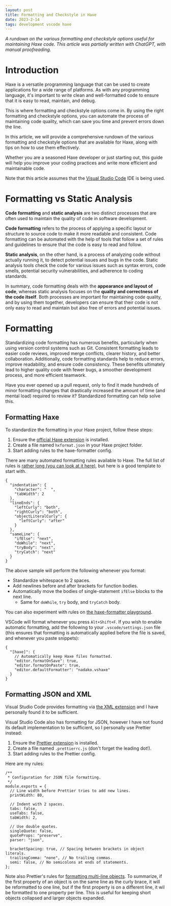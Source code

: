 ```yaml
---
layout: post
title: Formatting and Checkstyle in Haxe
date: 2023-2-14
tags: development vscode haxe
---
```


_A rundown on the various formatting and checkstyle options useful for maintaining Haxe code. This article was partially written with ChatGPT, with manual proofreading._

# Introduction

Haxe is a versatile programming language that can be used to create applications for a wide range of platforms. As with any programming language, it's important to write clean and well-formatted code to ensure that it is easy to read, maintain, and debug.

This is where formatting and checkstyle options come in. By using the right formatting and checkstyle options, you can automate the process of maintaining code quality, which can save you time and prevent errors down the line.

In this article, we will provide a comprehensive rundown of the various formatting and checkstyle options that are available for Haxe, along with tips on how to use them effectively.

Whether you are a seasoned Haxe developer or just starting out, this guide will help you improve your coding practices and write more efficient and maintainable code.

Note that this article assumes that the [Visual Studio Code](https://code.visualstudio.com/) IDE is being used.

# Formatting vs Static Analysis

**Code formatting** and **static analysis** are two distinct processes that are often used to maintain the quality of code in software development.

**Code formatting** refers to the process of applying a specific layout or structure to source code to make it more readable and consistent. Code formatting can be automated with the help of tools that follow a set of rules and guidelines to ensure that the code is easy to read and follow.

**Static analysis**, on the other hand, is a process of analyzing code without actually running it, to detect potential issues and bugs in the code. Static analysis tools check the code for various issues such as syntax errors, code smells, potential security vulnerabilities, and adherence to coding standards.

In summary, code formatting deals with the **appearance and layout of code**, whereas static analysis focuses on the **quality and correctness of the code itself**. Both processes are important for maintaining code quality, and by using them together, developers can ensure that their code is not only easy to read and maintain but also free of errors and potential issues.

# Formatting

Standardizing code formatting has numerous benefits, particularly when using version control systems such as Git. Consistent formatting leads to easier code reviews, improved merge conflicts, clearer history, and better collaboration. Additionally, code formatting standards help to reduce errors, improve readability, and ensure code consistency. These benefits ultimately lead to higher quality code with fewer bugs, a smoother development process, and more efficient teamwork.

Have you ever opened up a pull request, only to find it made hundreds of minor formatting changes that drastically increased the amount of time (and mental load) required to review it? Standardized formatting can help solve this.

## Formatting Haxe

To standardize the formatting in your Haxe project, follow these steps:

1. Ensure the [official Haxe extension](https://marketplace.visualstudio.com/items?itemName=nadako.vshaxe) is installed.
2. Create a file named `hxformat.json` in your Haxe project folder.
3. Start adding rules to the haxe-formatter config.

There are many automated formatting rules available to Haxe. The full list of rules is [rather long (you can look at it here)](https://github.com/HaxeCheckstyle/haxe-formatter/blob/master/resources/default-hxformat.json), but here is a good template to start with.

```
{
  "indentation": {
    "character": "  ",
    "tabWidth": 2
  },
  "lineEnds": {
    "leftCurly": "both",
    "rightCurly": "both",
    "objectLiteralCurly": {
      "leftCurly": "after"
    }
  },
  "sameLine": {
    "ifElse": "next",
    "doWhile": "next",
    "tryBody": "next",
    "tryCatch": "next"
  }
}
```

The above sample will perform the following whenever you format:

- Standardize whitespace to 2 spaces.
- Add newlines before and after brackets for function bodies.
- Automatically move the bodies of single-statement `ifElse` blocks to the next line.
  - Same for `doWhile`, `try` body, and `tryCatch` body.

You can also experiment with rules on [the haxe-formatter playground](https://haxecheckstyle.github.io/haxe-formatter-docs/#codesamples.CommonSamples.haxeflixel_style).

VSCode will format whenever you press `Alt+Shift+F`. If you wish to enable automatic formatting, add the following to your `.vscode/settings.json` file (this ensures that formatting is automatically applied before the file
is saved, and whenever you paste snippets):

```
{
  "[haxe]": {
    // Automatically keep Haxe files formatted.
    "editor.formatOnSave": true,
    "editor.formatOnPaste": true,
    "editor.defaultFormatter": "nadako.vshaxe"
  }
}
```

## Formatting JSON and XML

Visual Studio Code provides formatting via [the XML extension](https://marketplace.visualstudio.com/items?itemName=redhat.vscode-xml) and I have personally found it to be sufficient.

Visual Studio Code also has formatting for JSON, however I have not found its default implementation to be sufficient, so I personally use Prettier instead:

1. Ensure the [Prettier extension](https://marketplace.visualstudio.com/items?itemName=esbenp.prettier-vscode) is installed.
2. Create a file named `.prettierrc.js` (don't forget the leading dot!).
3. Start adding rules to the Prettier config.

Here are my rules:

```
/**
 * Configuration for JSON file formatting.
 */
module.exports = {
  // Line width before Prettier tries to add new lines.
  printWidth: 80,

  // Indent with 2 spaces.
  tabs: false,
  useTabs: false,
  tabWidth: 2,

  // Use double quotes.
  singleQuote: false,
  quoteProps: "preserve",
  parser: "json",

  bracketSpacing: true, // Spacing between brackets in object literals.
  trailingComma: "none", // No trailing commas.
  semi: false, // No semicolons at ends of statements.
};
```

Note also Prettier's rules for [formatting multi-line objects](https://prettier.io/docs/en/rationale.html#multi-line-objects).
To summarize, if the first property of an object is on the same line as the curly brace, it will be reformatted to one line, but if the first property is on a different line, it wil be formatted to one property per line. This is useful for keeping short objects collapsed and larger objects expanded.

#
